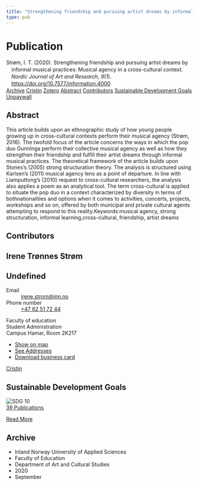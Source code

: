 ```yaml
---
title: "Strengthening friendship and pursuing artist dreams by informal musical practices: Musical agency in a cross-cultural context"
type: pub
---
```

<h1>Publication</h1>
<article id="csl-bib-container-Z7SEYCXN" class="csl-bib-container">
  <div class="csl-bib-body" style="line-height: 1.35; padding-left: 1em; text-indent:-1em;">
  <div class="csl-entry">Str&#xF8;m, I. T. (2020). Strengthening friendship and pursuing artist dreams by informal musical practices: Musical agency in a cross-cultural context. <i>Nordic Journal of Art and Research</i>, <i>9</i>(1). <a href="https://doi.org/10.7577/information.4000">https://doi.org/10.7577/information.4000</a></div>
</div>
  <div class="csl-bib-buttons">
    <a href="#taxonomy-article-Z7SEYCXN" class="csl-bib-button">Archive</a>
    <a href="https://app.cristin.no/results/show.jsf?id=1833042" alt="Cristin URL" class="csl-bib-button">Cristin</a>
    <a href="http://zotero.org/groups/5022929/items/Z7SEYCXN" alt="Zotero URL" class="csl-bib-button">Zotero</a>
    <a href="#abstract-article-Z7SEYCXN" class="csl-bib-button">Abstract</a>
    <a href="#contributors-article-Z7SEYCXN" class="csl-bib-button">Contributors</a>
    <a href="#sdg-article-Z7SEYCXN" class="csl-bib-button">Sustainable Development Goals</a>
    <a href="https://journals.oslomet.no/index.php/information/article/download/4000/3581" class="csl-bib-button">Unpaywall</a>
  </div>
  <div id="csl-bib-meta-container-Z7SEYCXN"></div>
</article>
<div id="csl-bib-meta-Z7SEYCXN" class="csl-bib-meta">
  <article id="abstract-article-Z7SEYCXN" class="abstract-article">
    <h1>Abstract</h1>
    This article builds upon an ethnographic study of how young people growing up in cross-cultural contexts perform their musical agency (Strøm, 2016). The twofold focus of the article concerns the ways in which the pop duo GunnInga perform their collective musical agency as well as how they strengthen their friendship and fulfill their artist dreams through informal musical practices. The theoretical framework of the article builds upon Stones’s (2005) strong structuration theory. The analysis is structured using Karlsen’s (2011) musical agency lens as a point of departure. In line with Liamputtong’s (2010) request to cross-cultural researchers, the analysis also applies a poem as an analytical tool. The term cross-cultural is applied to situate the pop duo in a context characterized by diversity in terms of bothnationalities and options when it comes to activities, concerts, projects, workshops and so on, offered by both municipal and private cultural agents attempting to respond to this reality.Keywords:musical agency, strong structuration, informal learning,cross-cultural, friendship, artist dreams
  </article>
  <article id="contributors-article-Z7SEYCXN" class="contributors-article">
    <h1>Contributors</h1>
    <div class="personas">
<div class="vrtx-hinn-person-card">
<div class="photo">
<i class="lar la-user-circle missing-person"></i>
</div>
<div class="info">
<hgroup><h1>Irene Trønnes Strøm</h1>
<h2>Undefined</h2>
</hgroup><dl>
<dt>Email</dt>
<dd>
<a href="mailto:irene.strom@inn.no">irene.strom@inn.no</a>
</dd>
<dt>Phone number</dt>
<dd><a href="tel:+4762517244">
+47 62 51 72 44
</a></dd>
</dl>
<p>
Faculty of education<br>
Student Administration<br>
Campus Hamar,
Room 2K217
</p>
<ul class="vrtx-hinn-links">
<li><a href="https://www.google.com/maps?q=60.79677,11.07479">Show on map</a></li>
<li><a href="https://www.inn.no/english/find-an-employee/irene-strom.html#vrtx-hinn-addresses">See Addresses</a></li>
<li><a href="https://www.inn.no/english/find-an-employee/irene-strom.html?vrtx=vcf">Download business card</a></li>
</ul>
</div>
</div>
<a href="https://app.cristin.no/persons/show.jsf?id=326688" alt="Cristin URL" class="personas-cristin">Cristin</a>
</div>
  </article>
  <article id="sdg-article-Z7SEYCXN" class="sdg-article">
    <h1>Sustainable Development Goals</h1>
    <div class="sdg-container"><div id="sdg10" class="sdg">
<img src="{{< params subfolder >}}images/sdg/sdg10_en.png" class="image" alt="SDG 10">
<div class="sdg-overlay">
<a href="{{< params subfolder >}}en/archive/?sdg=10#archive" class="sdg-publication-count"><span>39</span> Publications</a>
<p><a href="https://sdgs.un.org/goals/goal10" class="sdg-read-more">Read More</a></p>
</div>
</div></div>
  </article>
  <article id="taxonomy-article-Z7SEYCXN" class="taxonomy-article">
    <h1>Archive</h1>
    <ul>
      <li>Inland Norway University of Applied Sciences</li>
      <li>Faculty of Education</li>
      <li>Department of Art and Cultural Studies</li>
      <li>2020</li>
      <li>September</li>
    </ul>
  </article>
</div>
